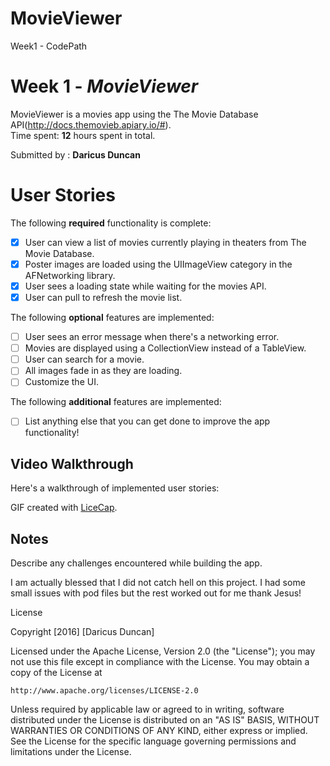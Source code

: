 # MovieViewer
Week1 - CodePath

# Week 1 - *MovieViewer*

MovieViewer is a movies app using the The Movie Database API(http://docs.themovieb.apiary.io/#). <br>
Time spent: **12** hours spent in total.

Submitted by : **Daricus Duncan**

# User Stories

The following **required** functionality is complete:

- [x] User can view a list of movies currently playing in theaters from The Movie Database.
- [x] Poster images are loaded using the UIImageView category in the AFNetworking library.
- [x] User sees a loading state while waiting for the movies API.
- [x] User can pull to refresh the movie list.

The following **optional** features are implemented:

- [ ] User sees an error message when there's a networking error.
- [ ] Movies are displayed using a CollectionView instead of a TableView.
- [ ] User can search for a movie.
- [ ] All images fade in as they are loading.
- [ ] Customize the UI.

The following **additional** features are implemented:

- [ ] List anything else that you can get done to improve the app functionality!

## Video Walkthrough 

Here's a walkthrough of implemented user stories:



GIF created with [LiceCap](http://www.cockos.com/licecap/).

## Notes

Describe any challenges encountered while building the app.

I am actually blessed that I did not catch hell on this project. I had some small issues
with pod files but the rest worked out for me thank Jesus!

License

Copyright [2016] [Daricus Duncan]

Licensed under the Apache License, Version 2.0 (the "License");
you may not use this file except in compliance with the License.
You may obtain a copy of the License at

    http://www.apache.org/licenses/LICENSE-2.0

Unless required by applicable law or agreed to in writing, software
distributed under the License is distributed on an "AS IS" BASIS,
WITHOUT WARRANTIES OR CONDITIONS OF ANY KIND, either express or implied.
See the License for the specific language governing permissions and
limitations under the License.
